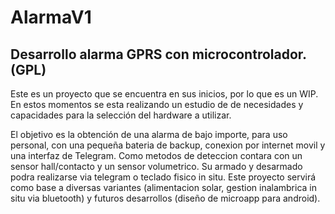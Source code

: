 # AlarmaV1
## Desarrollo alarma GPRS con microcontrolador. (GPL)

Este es un proyecto que se encuentra en sus inicios, por lo que es un WIP. En estos momentos se esta realizando un estudio de de necesidades y capacidades para la selección del hardware a utilizar.

El objetivo es la obtención de una alarma de bajo importe, para uso personal, con una pequeña bateria de backup, conexion por internet movil y una interfaz de Telegram. Como metodos de deteccion contara con un sensor hall/contacto y un sensor volumetrico. Su armado y desarmado podra realizarse via telegram o teclado fisico in situ. Este proyecto servirá como base a diversas variantes (alimentacion solar, gestion inalambrica in situ via bluetooth) y futuros desarrollos (diseño de microapp para android).

